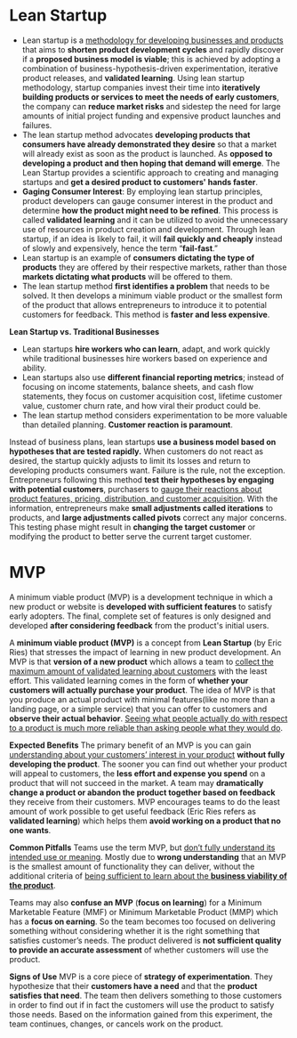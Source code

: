 # Lean Startup

- Lean startup is a <u>methodology for developing businesses and products</u> that aims to **shorten product development cycles** and rapidly discover if a **proposed business model is viable**; this is achieved by adopting a combination of business-hypothesis-driven experimentation, iterative product releases, and **validated learning**. Using lean startup methodology, startup companies invest their time into **iteratively building products or services to meet the needs of early customers**, the company can **reduce market risks** and sidestep the need for large amounts of initial project funding and expensive product launches and failures. 
- The lean startup method advocates **developing products that consumers have already demonstrated they desire** so that a market will already exist as soon as the product is launched. As **opposed to developing a product and then hoping that demand will emerge**. The Lean Startup provides a scientific approach to creating and managing startups and **get a desired product to customers' hands faster**. 
- **Gaging Consumer Interest**: By employing lean startup principles, product developers can gauge consumer interest in the product and determine **how the product might need to be refined**. This process is called **validated learning** and it can be utilized to avoid the unnecessary use of resources in product creation and development. Through lean startup, if an idea is likely to fail, it will **fail quickly and cheaply** instead of slowly and expensively, hence the term “**fail-fast**.”
- Lean startup is an example of **consumers dictating the type of products** they are offered by their respective markets, rather than those **markets dictating what products** will be offered to them.
- The lean startup method **first identifies a problem** that needs to be solved. It then develops a minimum viable product or the smallest form of the product that allows entrepreneurs to introduce it to potential customers for feedback. This method is **faster and less expensive**.

**Lean Startup vs. Traditional Businesses** 

- Lean startups **hire workers who can learn**, adapt, and work quickly while traditional businesses hire workers based on experience and ability. 
- Lean startups also use **different financial reporting metrics**; instead of focusing on income statements, balance sheets, and cash flow statements, they focus on customer acquisition cost, lifetime customer value, customer churn rate, and how viral their product could be.
- The lean startup method considers experimentation to be more valuable than detailed planning. **Customer reaction is paramount**.

Instead of business plans, lean startups **use a business model based on hypotheses that are tested rapidly.** When customers do not react as desired, the startup quickly adjusts to limit its losses and return to developing products consumers want. Failure is the rule, not the exception. Entrepreneurs following this method **test their hypotheses by engaging with potential customers**, purchasers to <u>gauge their reactions about product features, pricing, distribution, and customer acquisition</u>. With the information, entrepreneurs make **small adjustments called iterations** to products, and **large adjustments called pivots** correct any major concerns. This testing phase might result in **changing the target customer** or modifying the product to better serve the current target customer.

# MVP

A minimum viable product (MVP) is a development technique in which a new product or website is **developed with sufficient features** to satisfy early adopters. The final, complete set of features is only designed and developed **after considering feedback** from the product's initial users.

A **minimum viable product (MVP)** is a concept from **Lean Startup** (by Eric Ries) that stresses the impact of learning in new product development. An MVP is that **version of a new product** which allows a team to <u>collect the maximum amount of validated learning about customers</u> with the least effort. This validated learning comes in the form of **whether your customers will actually purchase your product**. The idea of MVP is that you produce an actual product with minimal features(like no more than a landing page, or a simple service) that you can offer to customers and **observe their actual behavior**. <u>Seeing what people actually do with respect to a product is much more reliable than asking people what they would do</u>.

**Expected Benefits**
The primary benefit of an MVP is you can gain <u>understanding about your customers’ interest in your product</u> **without fully developing the product**. The sooner you can find out whether your product will appeal to customers, the **less effort and expense you spend** on a product that will not succeed in the market. A team may **dramatically change a product or abandon the product together based on feedback** they receive from their customers. MVP encourages teams to do the least amount of work possible to get useful feedback (Eric Ries refers as **validated learning**) which helps them **avoid working on a product that no one wants**.

**Common Pitfalls**
Teams use the term MVP, but <u>don’t fully understand its intended use or meaning</u>. Mostly due to **wrong understanding** that an MVP is the smallest amount of functionality they can deliver, without the additional criteria of <u>being sufficient to learn about the **business viability of the product**</u>.

Teams may also **confuse an MVP** (**focus on learning**) for a Minimum Marketable Feature (MMF) or Minimum Marketable Product (MMP) which has a **focus on earning**. So the team becomes too focused on delivering something without considering whether it is the right something that satisfies customer’s needs. The product delivered is **not sufficient quality to provide an accurate assessment** of whether customers will use the product.

**Signs of Use**
MVP is a core piece of **strategy of experimentation**. They hypothesize that their **customers have a need** and that the **product satisfies that need**. The team then delivers something to those customers in order to find out if in fact the customers will use the product to satisfy those needs. Based on the information gained from this experiment, the team continues, changes, or cancels work on the product.